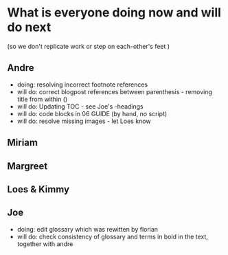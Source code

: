 # What is everyone doing now and will do next
(so we don't replicate work or step on each-other's feet )

## Andre
* doing: resolving incorrect footnote references
* will do: correct blogpost references between parenthesis - removing title from within ()
* will do: Updating TOC - see Joe's -headings
* will do: code blocks in 06 GUIDE (by hand, no script)
* will do: resolve missing images - let Loes know 


## Miriam

## Margreet

## Loes & Kimmy

## Joe
* doing: edit glossary which was rewitten by florian
* will do: check consistency of glossary and terms in bold in the text, together with andre
